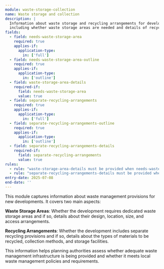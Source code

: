 ```yaml
---
module: waste-storage-collection
name: Waste storage and collection
description: |
  Information about waste storage and recycling arrangements for developments, 
  including whether waste storage areas are needed and details of recycling provisions
fields:
  - field: needs-waste-storage-area
    required: true
    applies-if:
      application-type:
        in: ['full']
  - field: needs-waste-storage-area-outline
    required: true
    applies-if:
      application-type:
        in: ['outline']
  - field: waste-storage-area-details
    required-if:
      field: needs-waste-storage-area
      value: true
  - field: separate-recycling-arrangements
    required: true
    applies-if:
      application-type:
        in: ['full']
  - field: separate-recycling-arrangements-outline
    required: true
    applies-if:
      application-type:
        in: ['outline']
  - field: separate-recycling-arrangements-details
    required-if:
      field: separate-recycling-arrangements
      value: true
rules:
  - rule: "waste-storage-area-details must be provided when needs-waste-storage-area is true"
  - rule: "separate-recycling-arrangements-details must be provided when separate-recycling-arrangements is true"
entry-date: 2025-07-08
end-date: ''
---
```


This module captures information about waste management provisions for new developments. It covers two main aspects:

**Waste Storage Areas**: Whether the development requires dedicated waste storage areas and if so, details about their design, location, size, and access arrangements.

**Recycling Arrangements**: Whether the development includes separate recycling provisions and if so, details about the types of materials to be recycled, collection methods, and storage facilities.

This information helps planning authorities assess whether adequate waste management infrastructure is being provided and whether it meets local waste management policies and requirements.
